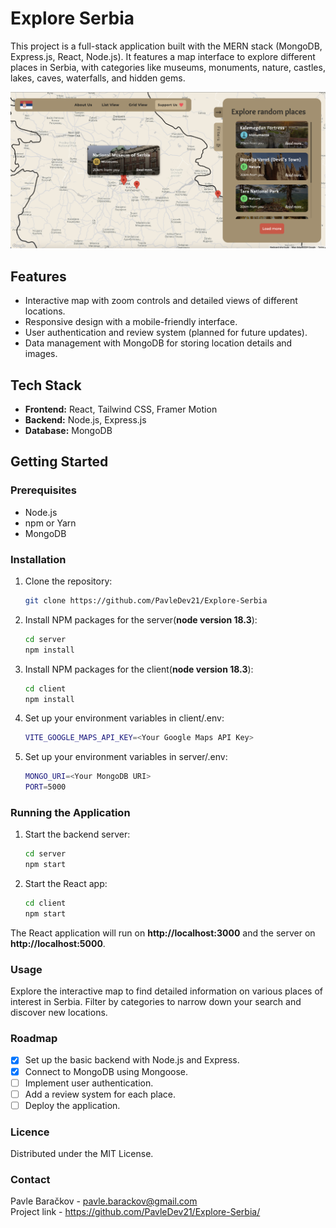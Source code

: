 # Explore Serbia
This project is a full-stack application built with the MERN stack (MongoDB, Express.js, React, Node.js). It features a map interface to explore different places in Serbia, with categories like museums, monuments, nature, castles, lakes, caves, waterfalls, and hidden gems.

![Explore Serbia](https://github.com/PavleDev21/Explore-Serbia/blob/main/presentation_image.png?raw=true)
## Features

- Interactive map with zoom controls and detailed views of different locations.
- Responsive design with a mobile-friendly interface.
- User authentication and review system (planned for future updates).
- Data management with MongoDB for storing location details and images.
  
## Tech Stack

- **Frontend:** React, Tailwind CSS, Framer Motion
- **Backend:** Node.js, Express.js
- **Database:** MongoDB

## Getting Started

### Prerequisites

- Node.js
- npm or Yarn
- MongoDB

### Installation

1. Clone the repository:
   ```sh
   git clone https://github.com/PavleDev21/Explore-Serbia
2. Install NPM packages for the server(**node version 18.3**):
   ```sh
   cd server
   npm install
3. Install NPM packages for the client(**node version 18.3**):
   ```sh
   cd client
   npm install
4. Set up your environment variables in client/.env:
   ```sh
   VITE_GOOGLE_MAPS_API_KEY=<Your Google Maps API Key>
5. Set up your environment variables in server/.env:
   ```sh
   MONGO_URI=<Your MongoDB URI>
   PORT=5000

### Running the Application

1. Start the backend server:
   ```sh
   cd server
   npm start
2. Start the React app:
   ```sh
   cd client
   npm start

The React application will run on **http://localhost:3000** and the server on **http://localhost:5000**.

### Usage

Explore the interactive map to find detailed information on various places of interest in Serbia. Filter by categories to narrow down your search and discover new locations.

### Roadmap

- [x] Set up the basic backend with Node.js and Express.
- [x] Connect to MongoDB using Mongoose.
- [ ] Implement user authentication.
- [ ] Add a review system for each place.
- [ ] Deploy the application.

### Licence

Distributed under the MIT License.

### Contact

Pavle Baračkov - pavle.barackov@gmail.com  
Project link - https://github.com/PavleDev21/Explore-Serbia/


